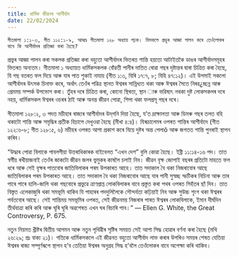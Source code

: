 ```yaml
---
title: ধাৰ্মিক জীৱনৰ আশীৰ্বাদ
date: 22/02/2024
---
```


`গীতমালা ১:১-৩, গীত ১১২:১-৯, আৰn গীতমালা ১২৮ অধ্যায় পঢ়ক। যিসকলে প্ৰভুৰ আজ্ঞা পালন কৰে তেওঁলোকৰ বাবে কি আশীৰ্বাদৰ প্ৰতিজ্ঞা কৰা হৈছে?`

প্ৰভুৰ আজ্ঞা পালন কৰা সকলক প্ৰতিজ্ঞা কৰা বহুতো আশীৰ্বাদৰ ভিতৰত শান্তি হয়তো আটাইতকৈ ডাঙৰ আশীৰ্বাদসমূহৰ ভিতৰত অন্যতম। গীতমালা ১ অধ্যায়ত ধাৰ্মিকসকলক বোঁৱতী পানীৰ দাতিত ৰোৱা গছৰ দৃষ্টান্তৰ দ্বাৰা চিত্ৰিত কৰা হৈছে, যি গছ বতৰত ফল দিয়ে আৰু যাৰ পাত শুকাই নাযায় (গীত ১:৩, যিৰি ১৭:৭, ৮; যিহি ৪৭:১২)। এই উপমাই সকলো আশীৰ্বাদৰ উৎসক চিনাক্ত কৰে, অৰ্থাৎ তেওঁৰ পৱিত্ৰ স্থানত ঈশ্বৰৰ সান্নিধ্যত থকা আৰু ঈশ্বৰৰ সৈতে নিৰৱ¿চ্ছন্ন আৰু প্ৰেমময় সম্পৰ্ক উপভোগ কৰা। তুঁহৰ দৰে চিত্ৰিত কৰা, কোনো স্থিৰতা, স্থান াৰু ভৱিষ্যৎ নথকা দুষ্ট লোকসকলৰ দৰে নহয়, ধাৰ্মিকসকল ঈশ্বৰৰ ওচৰৰ ঠাই আৰু অনন্ত জীৱন পোৱা, শিপা থকা ফলপ্ৰসূ গছৰ দৰে।

গীতমালা ১২৮:২, ৩ পদত মচীহাৰ ৰাজ্যৰ আশীৰ্বাদৰ উদ্‌গনি দিয়া হৈছে, য’ত দ্ৰাক্ষালতা আৰু ডিমৰু গছৰ তলত বহি থকাটো শান্তি আৰু সমৃদ্ধিৰ প্ৰতীক হিচাপে দেখুওৱা হৈছে (মীখা ৪:৪)। যিৰূচালেমৰ ওপৰত শান্তিৰ আশীৰ্বাদে (গীত ১২২:৬-৮; গীত ১২৮:৫, ৬) মচীহৰ ওপৰত আশা প্ৰকাশ কৰে যিয়ে দুষ্টৰ অন্ত পেলাõ আৰু জগতত শান্তি পুনৰাই স্থাপন কৰিব।

“উদ্ধাৰ পোৱা বিলাকে পাবলগীয়া উত্তৰাধিকাৰক বাইবেলত “এখন দেশ” বুলি কোৱা হৈছে। ইব্ৰী ১১:১৪-১৬ পদ। তাত স্বৰ্গীয় ৰখীয়াজনাই তেওঁৰ জাকটো জীৱন জলৰ ভুমুকৰ কাষলৈ চলাই নিব। জীৱন বৃক্ষ জোপাই বছৰৰ প্ৰতিটো মাহতে ফল ধৰে আৰু সেই বৃক্ষৰ পাতবোৰ জাতিবিলাকৰ পৰম উপকাৰত আহে। তাত সদাকাল বৈ থকা নিজৰাবোৰ আছে জাতিবিলাকৰ পৰম উপকাৰত আহে। তাত সদাকাল বৈ থকা নিজৰাবোৰ আছে যাৰ পানী সুস্বচ্ছ স্ফটিকৰ নিচিনা আৰু তাৰ পাৰে পাৰে হালি-জালি থকা গছবোৰে প্ৰভুৱে ত্ৰাণপ্ৰাপ্ত লোকবিলাকৰ বাবে প্ৰস্তুত কৰা পথৰ ওপৰত সিহঁতৰ ছাঁ দিব। তাত বিস্তৃত এলেকাজুৰি থকা সমভূমি থাকিব যি পাহাৰৰ পদদুলিলৈকে সৌন্দৰ্যতা কঢ়িয়াই নিব আৰু সুউচ্চ শৃংগ থকা ঈশ্বৰৰ পৰ্বতবোৰ আছে। সেই শান্তিময় সমভূমিৰ ওপৰত, সেই জীৱনময় নিজৰাৰ পাৰত ঈশ্বৰৰ লোকবিলাকে, ইমান দীৰ্ঘদিন তীৰ্থযাত্ৰা কৰি কৰি আৰু ঘূৰি ঘূৰি অৱশেষত এখন ঘৰ বিচাৰি পাব।” — Ellen G. White, the Great Controversy, P. 675.

নতুন নিয়মত খ্ৰীষ্টৰ দ্বিতীয় আগমন আৰু নতুন পৃথিৱীৰ সৃষ্টিৰ সময়ত সেই আশা সিদ্ধ হোৱাৰ বৰ্ণনা কৰা হৈছে (মথি ২৬:২৯; প্ৰঃ বাক্য ২১)। গতিকে ধাৰ্মিকসকলে এই জীৱনত বহুতো আশীৰ্বাদ লাভ কৰাৰ উপৰিও সময়ৰ শেষত যেতিয়া ঈশ্বৰৰ ৰাজ্য সম্পূৰ্ণৰূপে স্থাপন হ’ব তেতিয়া ঈশ্বৰৰ অনুগ্ৰহ সিদ্ধ হ’বলৈ তেওঁলোকৰ বাবে অপেক্ষা কৰি থাকিব।
